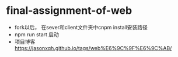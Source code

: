 # final-assignment-of-web
+ fork以后， 在sever和client文件夹中cnpm install安装路径
+ npm run start 启动
+ 项目博客 https://jasonxqh.github.io/tags/web%E6%9C%9F%E6%9C%AB/
